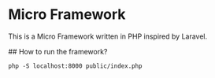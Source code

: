 # Micro Framework

This is a Micro Framework written in PHP inspired by Laravel.

## How to run the framework?

```
php -S localhost:8000 public/index.php
```
